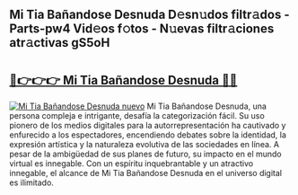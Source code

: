 ## Mi Tia Bañandose Desnuda D𝚎sn𝚞dos filtr𝚊dos - Parts-pw4 Vid𝚎os f𝚘tos - N𝚞evas filtr𝚊ciones atr𝚊ctivas gS5oH

# <h2><a href="http://mb7ccj.tromn.icu/?c=Mi+Tia+Ba%c3%b1andose+Desnuda">🔗👉👉👉 Mi Tia Bañandose Desnuda 🔗🔗</a></h2>

[![Mi Tia Bañandose Desnuda nuevo](https://i.imgur.com/pEAQMta.gif)](http://mb7ccj.tromn.icu/?c=Mi+Tia+Ba%c3%b1andose+Desnuda)
Mi Tia Bañandose Desnuda, una persona compleja e intrigante, desafía la categorización fácil. Su uso pionero de los medios digitales para la autorrepresentación ha cautivado y enfurecido a los espectadores, encendiendo debates sobre la identidad, la expresión artística y la naturaleza evolutiva de las sociedades en línea. A pesar de la ambigüedad de sus planes de futuro, su impacto en el mundo virtual es innegable. Con un espíritu inquebrantable y un atractivo innegable, el alcance de Mi Tia Bañandose Desnuda en el universo digital es ilimitado.
